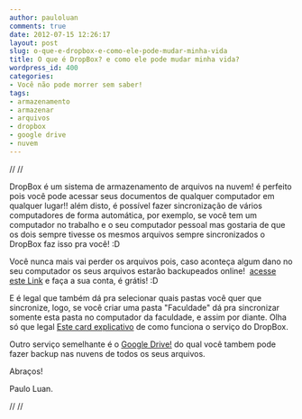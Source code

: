 ```yaml
---
author: pauloluan
comments: true
date: 2012-07-15 12:26:17
layout: post
slug: o-que-e-dropbox-e-como-ele-pode-mudar-minha-vida
title: O que é DropBox? e como ele pode mudar minha vida?
wordpress_id: 400
categories:
- Você não pode morrer sem saber!
tags:
- armazenamento
- armazenar
- arquivos
- dropbox
- google drive
- nuvem
---
```


// 
// 



DropBox é um sistema de armazenamento de arquivos na nuvem! é perfeito pois você pode acessar seus documentos de qualquer computador em qualquer lugar!! além disto, é possível fazer sincronização de vários computadores de forma automática, por exemplo, se você tem um computador no trabalho e o seu computador pessoal mas gostaria de que os dois sempre tivesse os mesmos arquivos sempre sincronizados o DropBox faz isso pra você! :D




Você nunca mais vai perder os arquivos pois, caso aconteça algum dano no seu computador os seus arquivos estarão backupeados online!  [acesse este Link](http://db.tt/TlpQui7) e faça a sua conta, é grátis! :D




<!-- more -->




E é legal que também dá pra selecionar quais pastas você quer que sincronize, logo, se você criar uma pasta "Faculdade" dá pra sincronizar somente esta pasta no computador da faculdade, e assim por diante. Olha só que legal [Este card explicativo](https://www.dropbox.com/tour/) de como funciona o serviço do DropBox.




Outro serviço semelhante é o [Google Drive!](https://drive.google.com/start) do qual você tambem pode fazer backup nas nuvens de todos os seus arquivos.




Abraços!




Paulo Luan.





// 
// 
